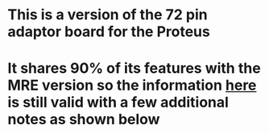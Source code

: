 # This is a version of the 72 pin adaptor board for the Proteus 
# It shares 90% of its features with the MRE version so the information [here](MREAdapter72) is still valid with a few additional notes as shown below

